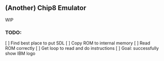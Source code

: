 ## (Another) Chip8 Emulator

WIP

### TODO: 
[ ] Find best place to put SDL
[ ] Copy ROM to internal memory
[ ] Read ROM correctly 
[ ] Get loop to read and do instructions
[ ] Goal: successfully show IBM logo
 
